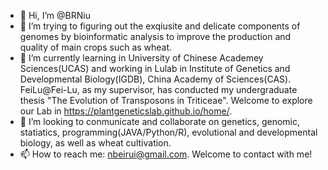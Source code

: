 - 👋 Hi, I’m @BRNiu
- 👀 I’m trying to figuring out the exqiusite and delicate components of genomes by bioinformatic analysis to improve the production and quality of main crops such as wheat.
- 🌱 I’m currently learning in University of Chinese Academey Sciences(UCAS) and working in Lulab in Institute of Genetics and Developmental Biology(IGDB), China Academy of Sciences(CAS). FeiLu@Fei-Lu, as my supervisor, has conducted my undergraduate thesis "The Evolution of Transposons in Triticeae". Welcome to explore our Lab in https://plantgeneticslab.github.io/home/.
- 💞️ I’m looking to conmunicate and collaborate on genetics, genomic, statiatics, programming(JAVA/Python/R), evolutional and developmental biology, as well as wheat cultivation.
- 📫 How to reach me: nbeirui@gmail.com. Welcome to contact with me!

<!---
BRNiu/BRNiu is a ✨ special ✨ repository because its `README.md` (this file) appears on your GitHub profile.
You can click the Preview link to take a look at your changes.
--->
